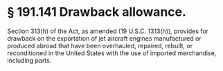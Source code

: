 # § 191.141   Drawback allowance.

Section 313(h) of the Act, as amended (19 U.S.C. 1313(h)), provides for drawback on the exportation of jet aircraft engines manufactured or produced abroad that have been overhauled, repaired, rebuilt, or reconditioned in the United States with the use of imported merchandise, including parts.




